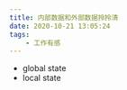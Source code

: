 ```yaml
---
title: 内部数据和外部数据拎拎清
date: 2020-10-21 13:05:24
tags:
    - 工作有感
---
```


- global state
- local state
